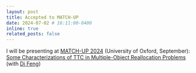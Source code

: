 ```yaml
---
layout: post
title: Accepted to MATCH-UP
date: 2024-07-02 # 16:11:00-0400
inline: true
related_posts: false
---
```


I will be presenting at [MATCH-UP 2024](https://www.dcs.gla.ac.uk/research/algorithms/MATCHUP2024/) (University of Oxford, September):\
[Some Characterizations of TTC in Multiple-Object Reallocation Problems](https://arxiv.org/abs/2404.04822) (with [Di Feng](https://dfengecon.github.io/))
